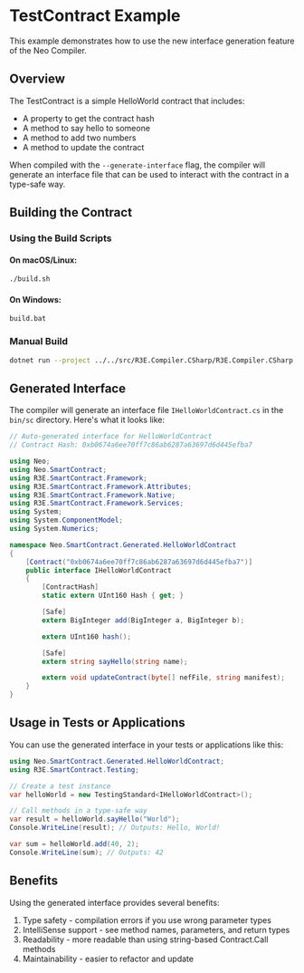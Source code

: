 # TestContract Example

This example demonstrates how to use the new interface generation feature of the Neo Compiler.

## Overview

The TestContract is a simple HelloWorld contract that includes:
- A property to get the contract hash
- A method to say hello to someone
- A method to add two numbers
- A method to update the contract

When compiled with the `--generate-interface` flag, the compiler will generate an interface file that can be used to interact with the contract in a type-safe way.

## Building the Contract

### Using the Build Scripts

#### On macOS/Linux:
```bash
./build.sh
```

#### On Windows:
```
build.bat
```

### Manual Build
```bash
dotnet run --project ../../src/R3E.Compiler.CSharp/R3E.Compiler.CSharp.csproj -- TestContract.csproj --generate-interface
```

## Generated Interface

The compiler will generate an interface file `IHelloWorldContract.cs` in the `bin/sc` directory. Here's what it looks like:

```csharp
// Auto-generated interface for HelloWorldContract
// Contract Hash: 0xb0674a6ee70ff7c86ab6287a63697d6d445efba7

using Neo;
using Neo.SmartContract;
using R3E.SmartContract.Framework;
using R3E.SmartContract.Framework.Attributes;
using R3E.SmartContract.Framework.Native;
using R3E.SmartContract.Framework.Services;
using System;
using System.ComponentModel;
using System.Numerics;

namespace Neo.SmartContract.Generated.HelloWorldContract
{
    [Contract("0xb0674a6ee70ff7c86ab6287a63697d6d445efba7")]
    public interface IHelloWorldContract
    {
        [ContractHash]
        static extern UInt160 Hash { get; }

        [Safe]
        extern BigInteger add(BigInteger a, BigInteger b);

        extern UInt160 hash();

        [Safe]
        extern string sayHello(string name);

        extern void updateContract(byte[] nefFile, string manifest);
    }
}
```

## Usage in Tests or Applications

You can use the generated interface in your tests or applications like this:

```csharp
using Neo.SmartContract.Generated.HelloWorldContract;
using R3E.SmartContract.Testing;

// Create a test instance
var helloWorld = new TestingStandard<IHelloWorldContract>();

// Call methods in a type-safe way
var result = helloWorld.sayHello("World");
Console.WriteLine(result); // Outputs: Hello, World!

var sum = helloWorld.add(40, 2);
Console.WriteLine(sum); // Outputs: 42
```

## Benefits

Using the generated interface provides several benefits:
1. Type safety - compilation errors if you use wrong parameter types
2. IntelliSense support - see method names, parameters, and return types
3. Readability - more readable than using string-based Contract.Call methods
4. Maintainability - easier to refactor and update
